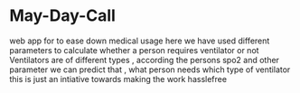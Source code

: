 # May-Day-Call
web app for to ease down medical usage
here we have used different parameters to calculate whether a person requires ventilator or not
Ventilators are of different types , according the persons spo2 and other parameter we can predict that , what person needs which type of ventilator
this is just an intiative towards making the work hasslefree
